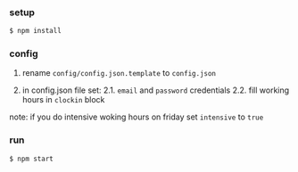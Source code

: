 ### setup

```sh
$ npm install
```


### config


1. rename `config/config.json.template` to `config.json`

2. in config.json file set:
2.1. `email` and `password` credentials
2.2. fill working hours in `clockin` block

note: if you do intensive woking hours on friday set `intensive` to `true`


### run

```sh
$ npm start
```


